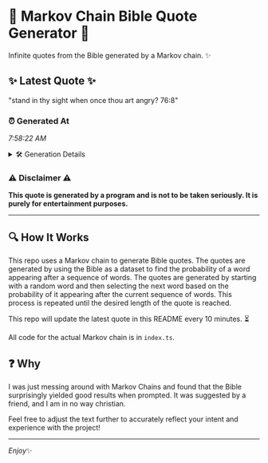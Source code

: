 # 📖 Markov Chain Bible Quote Generator 📖

Infinite quotes from the Bible generated by a Markov chain. ✨

## ✨ Latest Quote ✨
"stand in thy sight when once thou art angry? 76:8"

### ⏰ Generated At
*7:58:22 AM*

<details>
    <summary>🛠️ Generation Details</summary>
    <p>
        <strong>🌱 Seed:</strong> stand<br>
        <strong>🔄 Iterations:</strong> 9<br>
        <strong>📜 Context History:</strong><br>[ stand ]: in<br>[ stand, in ]: thy<br>[ stand, in, thy ]: sight<br>[ stand, in, thy, sight ]: when<br>[ stand, in, thy, sight, when ]: once<br>[ stand, in, thy, sight, when, once ]: thou<br>[ in, thy, sight, when, once, thou ]: art<br>[ thy, sight, when, once, thou, art ]: angry?<br>[ sight, when, once, thou, art, angry? ]: 76:8<br>
    </p>
</details>

### ⚠️ Disclaimer ⚠️
**This quote is generated by a program and is not to be taken seriously. It is purely for entertainment purposes.**

---

## 🔍 How It Works

This repo uses a Markov chain to generate Bible quotes. The quotes are generated by using the Bible as a dataset to find the probability of a word appearing after a sequence of words. The quotes are generated by starting with a random word and then selecting the next word based on the probability of it appearing after the current sequence of words. This process is repeated until the desired length of the quote is reached.

This repo will update the latest quote in this README every 10 minutes. ⏳

All code for the actual Markov chain is in `index.ts`.

## ❓ Why

I was just messing around with Markov Chains and found that the Bible surprisingly yielded good results when prompted. 
It was suggested by a friend, and I am in no way christian.

Feel free to adjust the text further to accurately reflect your intent and experience with the project!

---

*Enjoy*✨
